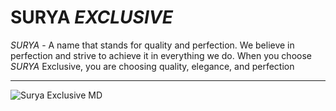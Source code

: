 # **SURYA** *EXCLUSIVE*

*SURYA* - A name that stands for quality and perfection.  We believe in perfection and strive to achieve it in everything we do. When you choose *SURYA* Exclusive, you are choosing quality, elegance, and perfection
___________________________

![Surya Exclusive MD](https://i.pinimg.com/originals/df/f2/f5/dff2f59d1a0ad6e2b6556e3c43c1cf79.jpg)
